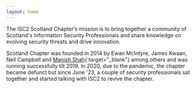 ```yaml
---
layout: home
---
```


The ISC2 Scotland Chapter’s mission is to bring together a community of Scotland's Information Security Professionals and share knowledge on evolving security threats and drive innovation.

Scotland Chapter was founded in 2014 by Ewan McIntyre, James Kwaan, Neil Campbell and [Manish Shah](https://linkedin.com/in/manishcissp){:target="\_blank"} among others and was running successfully till 2019. In 2020, due to the pandemic, the chapter became defunct but since June '23, a couple of security professionals sat together and started talking with ISC2 to revive the chapter.
